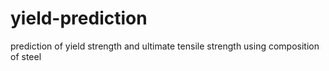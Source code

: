 # yield-prediction
prediction of yield strength and ultimate tensile strength using composition of steel
